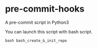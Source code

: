 # pre-commit-hooks
A pre-commit script in Python3


You can launch this script with bash script.

```
bash bash_create_&_init_repo
```
